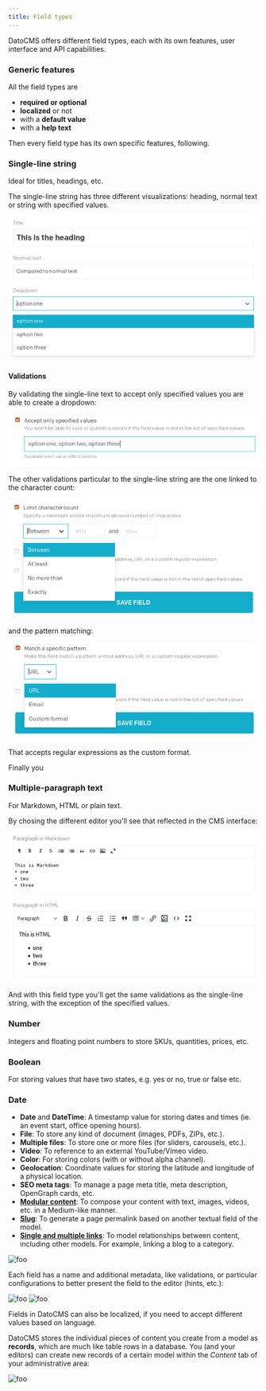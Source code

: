 ```yaml
---
title: Field types
---
```


DatoCMS offers different field types, each with its own features, user interface and API capabilities.

### Generic features

All the field types are

* **required or optional**
* **localized** or not
* with a **default value**
* with a **help text**

Then every field type has its own specific features, following.

### Single-line string

Ideal for titles, headings, etc.

The single-line string has three different visualizations: heading, normal text or string with specified values.

![Single-line string visualizations](../images/data-model/single-line/presentation.png)

#### Validations

By validating the single-line text to accept only specified values you are able to create a dropdown:

![Specified values for string](../images/data-model/single-line/dropdown-settings.png)

The other validations particular to the single-line string are the one linked to the character count:

![Character count validation](../images/data-model/single-line/limit-character-count.png)

and the pattern matching:

![Pattern matching validation](../images/data-model/single-line/match-pattern.png)

That accepts regular expressions as the custom format.

Finally you 

### Multiple-paragraph text

For Markdown, HTML or plain text.

By chosing the different editor you'll see that reflected in the CMS interface:

![Paragraph visualizations](../images/data-model/paragraph.png)

And with this field type you'll get the same validations as the single-line string, with the exception of the specified values.

### Number

Integers and floating point numbers to store SKUs, quantities, prices, etc.

### Boolean

For storing values that have two states, e.g. yes or no, true or false etc.

### Date
* **Date** and **DateTime**: A timestamp value for storing dates and times (ie. an event start, office opening hours).
* **File**: To store any kind of document (images, PDFs, ZIPs, etc.).
* **Multiple files**: To store one or more files (for sliders, carousels, etc.).
* **Video**: To reference to an external YouTube/Vimeo video.
* **Color**: For storing colors (with or without alpha channel).
* **Geolocation**: Coordinate values for storing the latitude and longitude of a physical location.
* **SEO meta tags**: To manage a page meta title, meta description, OpenGraph cards, etc.
* [**Modular content**](/docs/content-modelling/modular-content): To compose your content with text, images, videos, etc. in a Medium-like manner.
* [**Slug**](/docs/content-modelling/slug-permalinks): To generate a page permalink based on another textual field of the model.
* [**Single and multiple links**](/docs/content-modelling/links): To model relationships between content, including other models. For example, linking a blog to a category.

![foo](../images/data-model/2.png)

Each field has a name and additional metadata, like validations, or particular configurations to better present the field to the editor (hints, etc.):

![foo](../images/data-model/3.png)
![foo](../images/data-model/4.png)

Fields in DatoCMS can also be localized, if you need to accept different values based on language.

DatoCMS stores the individual pieces of content you create from a model as <strong>records</strong>, which are much like table rows in a database. You (and your editors) can create new records of a certain model within the *Content* tab of your administrative area:

![foo](../images/data-model/5.png)
